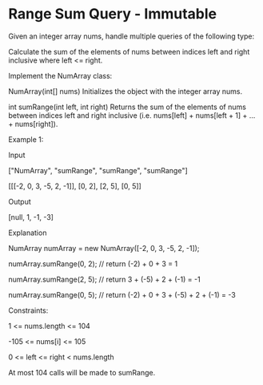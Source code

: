 # Range Sum Query - Immutable

Given an integer array nums, handle multiple queries of the following type:

Calculate the sum of the elements of nums between indices left and right inclusive where left <= right.

Implement the NumArray class:



NumArray(int[] nums) Initializes the object with the integer array nums.

int sumRange(int left, int right) Returns the sum of the elements of nums between indices left and right inclusive (i.e. nums[left] + nums[left + 1] + ... + nums[right]).
 

Example 1:

Input

["NumArray", "sumRange", "sumRange", "sumRange"]

[[[-2, 0, 3, -5, 2, -1]], [0, 2], [2, 5], [0, 5]]

Output

[null, 1, -1, -3]

Explanation

NumArray numArray = new NumArray([-2, 0, 3, -5, 2, -1]);


numArray.sumRange(0, 2); // return (-2) + 0 + 3 = 1

numArray.sumRange(2, 5); // return 3 + (-5) + 2 + (-1) = -1

numArray.sumRange(0, 5); // return (-2) + 0 + 3 + (-5) + 2 + (-1) = -3
 

Constraints:

1 <= nums.length <= 104

-105 <= nums[i] <= 105


0 <= left <= right < nums.length

At most 104 calls will be made to sumRange.
